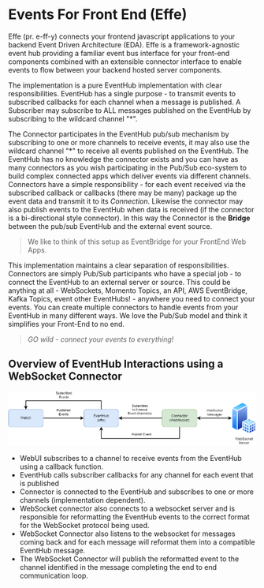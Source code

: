 # Events For Front End (Effe)

Effe (pr. e-ff-y) connects your frontend javascript applications to your backend Event Driven Architecture (EDA).
Effe is a framework-agnostic event hub providing a familiar event bus interface for your front-end components combined 
with an extensible connector interface to enable events to flow between your backend hosted server components.

The implementation is a pure EventHub implementation with clear responsibilities.  EventHub has a single purpose - to transmit events to subscribed callbacks for each channel when a message is published.
A Subscriber may subscribe to ALL messages published on the EventHub by subscribing to the wildcard channel "\*".

The Connector participates in the EventHub pub/sub mechanism by subscribing to one or more channels to receive events, it may also use the wildcard channel "*" to receive all events published on the EventHub.
The EventHub has no knowledge the connector exists and you can have as many connectors as you wish participating in the Pub/Sub eco-system to build complex connected apps which deliver events via different channels.
Connectors have a simple responsibility - for each event received via the subscribed callback or callbacks (there may be many) package up the event data and transmit it to its _Connection_.  Likewise the connector may also publish
events to the EventHub when data is received (if the connector is a bi-directional style connector).  In this way the Connector is the **Bridge** between the pub/sub EventHub and the external event source.

> We like to think of this setup as EventBridge for your FrontEnd Web Apps.

This implementation maintains a clear separation of responsibilities.  Connectors are simply Pub/Sub participants who have a special job - to connect the EventHub to an external server or source.
This could be anything at all - WebSockets, Momento Topics, an API, AWS EventBridge, Kafka Topics, event other EventHubs! - anywhere you need to connect your events.  You can create multiple connectors to handle events from your EventHub in many different ways.
We love the Pub/Sub model and think it simplifies your Front-End to no end.  

> _GO wild - connect your events to everything!_

## Overview of EventHub Interactions using a WebSocket Connector

![](assets/eventhub-overview.png)

- WebUI subscribes to a channel to receive events from the EventHub using a callback function.
- EventHub calls subscriber callbacks for any channel for each event that is published
- Connector is connected to the EventHub and subscribes to one or more channels (implementation dependent).
- WebSocket connector also connects to a websocket server and is responsible for reformatting the EventHub events to the correct format for the WebSocket protocol being used.
- WebSocket Connector also listens to the websocket for messages coming back and for each message will reformat them into a compatible EventHub message.  
- The WebSocket Connector will publish the reformatted event to the channel identified in the message completing the end to end communication loop.

